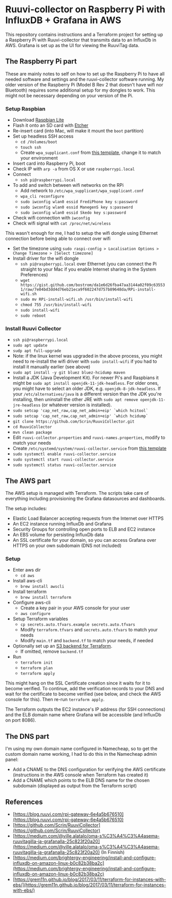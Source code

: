 # Ruuvi-collector on Raspberry Pi with InfluxDB + Grafana in AWS

This repository contains instructions and a Terraform project for setting up a Raspberry Pi with Ruuvi-collector that transmits data to an InfluxDb in AWS. Grafana is set up as the UI for viewing the RuuviTag data.

## The Raspberry Pi part

These are mainly notes to self on how to set up the Raspberry Pi to have all needed software and settings and the ruuvi-collector software running. My older version of the Raspberry Pi (Model B Rev 2 that doesn't have wifi nor Bluetooth) requires some additional setup for my dongles to work. This might not be necessary depending on your version of the Pi.

### Setup Raspbian

- Download [Raspbian Lite](https://www.raspberrypi.org/downloads/raspbian/)
- Flash it onto an SD card with [Etcher](https://etcher.io)
- Re-insert card (into Mac, will make it mount the `boot` partition)
- Set up headless SSH access
    - `cd /Volumes/boot`
    - `touch ssh`
    - Create `wpa_supplicant.conf` from [this template](raspberry-pi/wpa_supplicant.conf), change it to match your environment
- Insert card into Raspberry Pi, boot
- Check IP with `arp -a` from OS X or use `raspberrypi.local`
- Connect
    - `ssh pi@raspberrypi.local`
- To add and switch between wifi networks on the RPi
    - Add network to `/etc/wpa_supplicant/wpa_supplicant.conf`
    - `wpa_cli reconfigure`
    - `sudo iwconfig wlan0 essid FrediPhone key s:password`
    - `sudo iwconfig wlan0 essid ManegenS key s:password`
    - `sudo iwconfig wlan0 essid Skedo key s:password`
- Check wifi connection with `iwconfig`
- Check wifi signal with `cat /proc/net/wireless`

This wasn't enough for me, I had to setup the wifi dongle using Ethernet connection before being able to connect over wifi

- Set the timezone using `sudo raspi-config > Localisation Options > Change Timezone > [Select timezone]`
- Install driver for the wifi dongle
    - `ssh pi@raspberrypi.local` over Ethernet (you can connect the Pi straight to your Mac if you enable Internet sharing in the System Preferences)
    - `wget https://gist.github.com/bostrom/da1e6d26fba47aa3144a02f09c635531/raw/7e04bd3dd4d76eb21eca9f602247d757b89648da/RPi-install-wifi.sh`
    - `sudo mv RPi-install-wifi.sh /usr/bin/install-wifi`
    - `chmod 755 /usr/bin/install-wifi`
    - `sudo install-wifi`
    - `sudo reboot`

### Install Ruuvi Collector

- `ssh pi@raspberrypi.local`
- `sudo apt update`
- `sudp apt full-upgrade`
- Note: if the linux kernel was upgraded in the above process, you might need to re-install the wifi driver with `sudo install-wifi` if you had to install it manually earlier (see above)
- `sudo apt install -y git bluez bluez-hcidump maven`
- Install a JDK (Java Development Kit). For newer Pi's and Raspbians it might be `sudo apt install openjdk-11-jdk-headless`. For older ones, you might have to select an older JDK, e.g. `openjdk-8-jdk-headless`. If your `/etc/alternatives/java` is a different version than the JDK you're installing, then uninstall the other JRE with `sudo apt remove openjdk-11-jre-headless` (or whatever version is installed).
- ``sudo setcap 'cap_net_raw,cap_net_admin+eip' `which hcitool` ``
- ``sudo setcap 'cap_net_raw,cap_net_admin+eip' `which hcidump` ``
- `git clone https://github.com/Scrin/RuuviCollector.git`
- `cd RuuviCollector`
- `mvn clean package`
- Edit `ruuvi-collector.properties` and `ruuvi-names.properties`, modify to match your needs
- Create `/etc/systemd/system/ruuvi-collector.service` from [this template](raspberry-pi/ruuvi-collector.service)
- `sudo systemctl enable ruuvi-collector.service`
- `sudo systemctl start ruuvi-collector.service`
- `sudo systemctl status ruuvi-collector.service`

## The AWS part

The AWS setup is managed with Terraform. The scripts take care of everything including provisioning the Grafana datasources and dashboards.

The setup includes:
- Elastic Load Balancer accepting requests from the Internet over HTTPS
- An EC2 instance running InfluxDb and Grafana
- Security Groups for controlling open ports to ELB and EC2 instance
- An EBS volume for persisting InfluxDb data
- An SSL certificate for your domain, so you can access Grafana over HTTPS on your own subdomain (DNS not included)

### Setup

- Enter aws dir
    - `cd aws`
- Install aws-cli
    - `brew install awscli`
- Install terraform
    - `brew install terraform`
- Configure aws-cli
    - Create a key pair in your AWS console for your user
    - `aws configure`
- Setup Terraform variables
    - `cp secrets.auto.tfvars.example secrets.auto.tfvars`
    - Modify `terraform.tfvars` and `secrets.auto.tfvars` to match your needs
    - Modify `main.tf` and `backend.tf` to match your needs, if needed
- Optionally set up an [S3 backend for Terraform](https://www.terraform.io/docs/backends/types/s3.html).
    - If omitted, remove `backend.tf`
- Run
    - `terraform init`
    - `terraform plan`
    - `terraform apply`

This might hang on the SSL Certificate creation since it waits for it to become verified. To continue, add the verification records to your DNS and wait for the certificate to become verified (see below, and check the AWS console for this). Then re-run `terraform apply`.

The Terraform outputs the EC2 instance's IP address (for SSH connections) and the ELB domain name where Grafana will be accessible (and InfluxDb on port 8086).

## The DNS part

I'm using my own domain name configured in Namecheap, so to get the custom domain name working, I had to do this in the Namecheap admin panel:

- Add a CNAME to the DNS configuration for verifying the AWS certificate (instructions in the AWS console when Terraform has created it)
- Add a CNAME which points to the ELB DNS name for the chosen subdomain (displayed as output from the Terraform script)


## References
- [https://blog.ruuvi.com/rpi-gateway-6e4a5b676510](https://blog.ruuvi.com/rpi-gateway-6e4a5b676510)
- [https://github.com/Scrin/RuuviCollector](https://github.com/Scrin/RuuviCollector)
- [https://medium.com/@ville.alatalo/oma-s%C3%A4%C3%A4asema-ruuvitagilla-ja-grafanalla-25c823f20a20](https://medium.com/@ville.alatalo/oma-s%C3%A4%C3%A4asema-ruuvitagilla-ja-grafanalla-25c823f20a20) (In Finnish)
- [https://medium.com/brightergy-engineering/install-and-configure-influxdb-on-amazon-linux-b0c82b38ba2c](https://medium.com/brightergy-engineering/install-and-configure-influxdb-on-amazon-linux-b0c82b38ba2c)
- [https://grem11n.github.io/blog/2017/03/11/terraform-for-instances-with-ebs/](https://grem11n.github.io/blog/2017/03/11/terraform-for-instances-with-ebs/)
